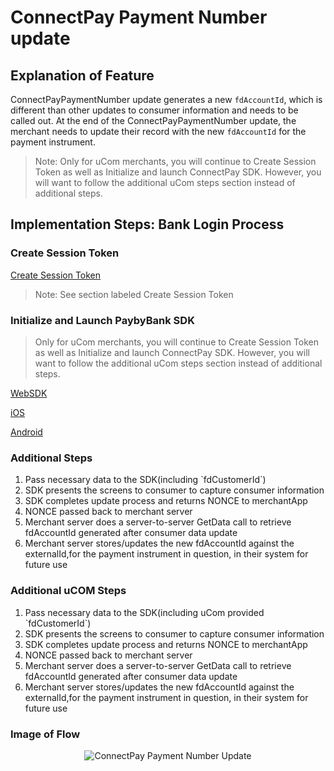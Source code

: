 # ConnectPay Payment Number update

## Explanation of Feature

ConnectPayPaymentNumber update generates a new `fdAccountId`, which is different than other updates to consumer information and needs to be called out. At the end of the ConnectPayPaymentNumber update, the merchant needs to update their record with the new `fdAccountId` for the payment instrument.


>Note: Only for uCom merchants, you will continue to Create Session Token as well as Initialize and launch ConnectPay SDK. However, you will want to follow the additional uCom steps section instead of additional steps.

## Implementation Steps: Bank Login Process
### Create Session Token 

[Create Session Token](?path=./docs/implementationguide.md)
>Note: See section labeled Create Session Token

### Initialize and Launch PaybyBank SDK 

>Only for uCom merchants, you will continue to Create Session Token as well as Initialize and launch ConnectPay SDK. However, you will want to follow the additional uCom steps section instead of additional steps.

[WebSDK](?path=./docs/websdk.md)

[iOS](?path=./docs/iossdk.md)

[Android](?path=./docs/androidsdk.md)

### Additional Steps
<ol>
  <li>Pass necessary data to the SDK(including `fdCustomerId`)</li>
  <li>SDK presents the screens to consumer to capture consumer information</li>
  <li>SDK completes update process and returns NONCE to merchantApp</li>
  <li>NONCE passed back to merchant server</li>
  <li>Merchant server does a server-to-server GetData call to retrieve fdAccountId generated after consumer data update</li>
  <li>Merchant server stores/updates the new fdAccountId against the externalId,for the payment instrument in question, in their system for future use</li>
</ol>

### Additional uCOM Steps
<ol>
  <li>Pass necessary data to the SDK(including uCom provided `fdCustomerId`)</li>
  <li>SDK presents the screens to consumer to capture consumer information</li>
  <li>SDK completes update process and returns NONCE to merchantApp</li>
  <li>NONCE passed back to merchant server</li>
  <li>Merchant server does a server-to-server GetData call to retrieve fdAccountId generated after consumer data update</li>
  <li>Merchant server stores/updates the new fdAccountId against the externalId,for the payment instrument in question, in their system for future use</li>
</ol>

### Image of Flow

<center><img src="https://raw.githubusercontent.com/Fiserv/connect-pay/develop/assets/images/Payment Number Architecture.png" alt="ConnectPay Payment Number Update" class="center"></center>
